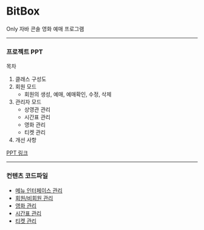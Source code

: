 # BitBox
Only 자바 콘솔 영화 예매 프로그램

<hr/>    

### 프로젝트 PPT

목차
1. 클래스 구성도
2. 회원 모드
   * 회원의 생성, 예매, 예매확인, 수정, 삭제
3. 관리자 모드
   * 상영관 관리
   * 시간표 관리
   * 영화 관리
   * 티켓 관리
4. 개선 사항  
    
[PPT 링크](https://docs.google.com/presentation/d/1Da9X1zlmgbhgzLRI3LbNmqpqEQVtm2HnuEIIJNCTj0U/edit?usp=sharing)

<hr/>    

### 컨텐츠 코드파일    

* [메뉴 인터페이스 관리](https://github.com/alikwon/BitBox/tree/master/src/Main_Menu)    
* [회원/비회원 관리](https://github.com/alikwon/BitBox/tree/master/src/user)    
* [영화 관리](https://github.com/alikwon/BitBox/tree/master/src/Movie)    
* [시간표 관리](https://github.com/alikwon/BitBox/tree/master/src/TimeTable)    
* [티켓 관리](https://github.com/alikwon/BitBox/tree/master/src/Ticket)    
 
